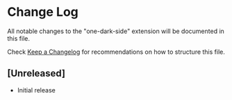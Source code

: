 # Change Log
All notable changes to the "one-dark-side" extension will be documented in this file.

Check [Keep a Changelog](http://keepachangelog.com/) for recommendations on how to structure this file.

## [Unreleased]
- Initial release

